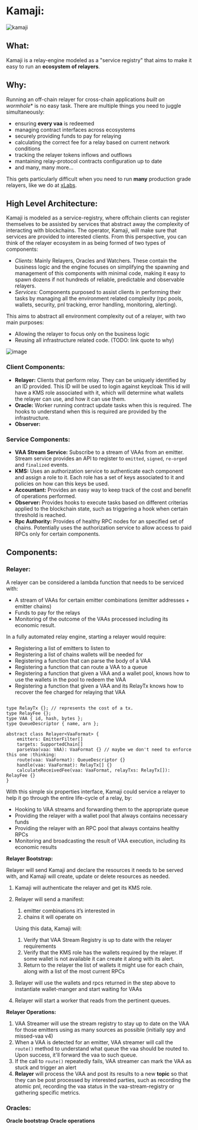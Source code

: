 # Kamaji:
![kamaji](https://github.com/XLabs/kamaji/assets/12457451/bf60762f-3028-4611-b1db-e0cc66706103)
## What:
Kamaji is a relay-engine modeled as a "service registry" that aims to make it easy to run an **ecosystem of relayers**.

## Why:
Running an off-chain relayer for cross-chain applications *built on wormhole** is no easy task. There are multiple things you need to juggle simultaneously: 
- ensuring **every vaa** is redeemed
- managing contract interfaces across ecosystems
- securely providing funds to pay for relaying
- calculating the correct fee for a relay based on current network conditions
- tracking the relayer tokens inflows and outflows
- mantaining relay-protocol contracts configuration up to date
- and many, many more...

This gets particularly difficult when you need to run **many** production grade relayers, like we do at [xLabs](https://xlabs.xyz/).

## High Level Architecture:
Kamaji is modeled as a service-registry, where offchain clients can register themselves to be assisted by services that abstract away the complexity of interacting with blockchains.
The operator, Kamaji, will make sure that services are provided to interested clients.
From this perspective, you can think of the relayer ecosystem in as being formed of two types of components:
- *Clients:* Mainly Relayers, Oracles and Watchers. These contain the business logic and the engine focuses on simplifying the spawning and management of this components with minimal code, making it easy to spawn dozens if not hundreds of reliable, predictable and observable relayers.
- *Services:* Components purposed to assist clients in performing their tasks by managing all the environment related complexity (rpc pools, wallets, security, pnl tracking, error handling, monitoring, alerting).

This aims to abstract all environment complexity out of a relayer, with two main purposes:
- Allowing the relayer to focus only on the business logic
- Reusing all infrastructure related code. (TODO: link quote to why)

![image](https://github.com/XLabs/kamaji/assets/12457451/d8c7d0cb-9873-4506-bd74-656e7141b290)

### Client Components:

- **Relayer:** Clients that perform relay. They can be uniquely identified by an ID provided. This ID will be used to login against keycloak This id will have a KMS role associated with it, which will determine what wallets the relayer can use, and how it can use them.
- **Oracle:** Worker running contract update tasks when this is required. The hooks to understand when this is required are provided by the infrastructure.
- **Observer:** 

### Service Components:

- **VAA Stream Service:** Subscribe to a stream of VAAs from an emitter. Stream service provides an API to register to `emitted`, `signed`, `re-orged` and `finalized` events.
- **KMS:** Uses an authorization service to authenticate each component and assign a role to it. Each role has a set of keys associated to it and policies on how can this keys be used.
- **Accountant:** Provides an easy way to keep track of the cost and benefit of operations performed.
- **Observer:** Provides hooks to execute tasks based on different criterias applied to the blockchain state, such as triggering a hook when certain threshold is reached.
- **Rpc Authority:** Provides of healthy RPC nodes for an specified set of chains. Potentially uses the authorization service to allow access to paid RPCs only for certain components.

## Components:

### Relayer:

A relayer can be considered a lambda function that needs to be serviced with:

- A stream of VAAs for certain emitter combinations (emitter addresses + emitter chains)
- Funds to pay for the relays
- Monitoring of the outcome of the VAAs processed including its economic result.

In a fully automated relay engine, starting a relayer would require:

- Registering a list of emitters to listen to
- Registering a list of chains wallets will be needed for
- Registering a function that can parse the body of a VAA
- Registering a function that can route a VAA to a queue
- Registering a function that given a VAA and a wallet pool, knows how to use the wallets in the pool to redeem the VAA
- Registering a function that given a VAA and its RelayTx knows how to recover the fee charged for relaying that VAA

```tsx

type RelayTx {}; // represents the cost of a tx.
type RelayFee {};
type VAA { id, hash, bytes };
type QueueDescriptor { name, arn };

abstract class Relayer<VaaFormat> {
	emitters: EmitterFilter[]
	targets: SupportedChain[]
	parseVaa(vaa: VAA): VaaFormat {} // maybe we don't need to enforce this one :thinking:
	route(vaa: VaaFormat): QueueDescriptor {}
	handle(vaa: VaaFormat): RelayTx[] {}
	calculateReceivedFee(vaa: VaaFormat, relayTxs: RelayTx[]): RelayFee {}
}
```

With this simple six properties interface, Kamaji could service a relayer to help it go through the entire life-cycle of a relay, by:

- Hooking to VAA streams and forwarding them to the appropriate queue
- Providing the relayer with a wallet pool that always contains necessary funds
- Providing the relayer with an RPC pool that always contains healthy RPCs
- Monitoring and broadcasting the result of VAA execution, including its economic results

**Relayer Bootstrap:**

Relayer will send Kamaji and declare the resources it needs to be served with, and Kamaji will create, update or delete resources as needed.

1. Kamaji will authenticate the relayer and get its KMS role.
2. Relayer will send a manifest:
    1. emitter combinations it’s interested in
    2. chains it will operate on
    
    Using this data, Kamaji will:
    
    1. Verify that VAA Stream Registry is up to date with the relayer requirements
    2. Verify that the KMS role has the wallets required by the relayer. If some wallet is not available it can create it along with its alert.
    3. Return to the relayer the list of wallets it might use for each chain, along with a list of  the most current RPCs
3. Relayer will use the wallets and rpcs returned in the step above to instantiate wallet-manger and start waiting for VAAs
4. Relayer will start a worker that reads from the pertinent queues.

**Relayer Operations:**

1. VAA Streamer will use the stream registry to stay up to date on the VAA for those emitters using as many sources as possible (initially spy and missed-vaa v4)
2. When a VAA is detected for an emitter, VAA streamer will call the `route()` method to understand what queue the vaa should be routed to. Upon success, it'll forward the vaa to such queue.
3. If the call to `route()` repeatedly fails, VAA streamer can mark the VAA as stuck and trigger an alert
4. **Relayer** will process the VAA and post its results to a new **topic** so that they can be post processed by interested parties, such as recording the atomic pnl, recording the vaa status in the vaa-stream-registry or gathering specific metrics.

### Oracles:
**Oracle bootstrap**
**Oracle operations**
